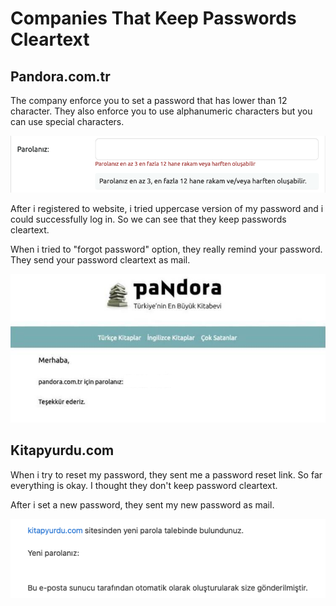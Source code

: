 # Companies That Keep Passwords Cleartext

## Pandora.com.tr

The company enforce you to set a password that has lower than 12 character. They also enforce you to use alphanumeric characters but you can use special characters.

![image-1](pandoracomtr/pandoracomtr-1.png)

After i registered to website, i tried uppercase version of my password and i could successfully log in. So we can see that they keep passwords cleartext.

When i tried to "forgot password" option, they really remind your password. They send your password cleartext as mail.

![image-2](pandoracomtr/pandoracomtr-2.png)

## Kitapyurdu.com

When i try to reset my password, they sent me a password reset link. So far everything is okay. I thought they don't keep password cleartext.

After i set a new password, they sent my new password as mail.

![image-3](kitapyurducom/kitapyurducom-1.png)